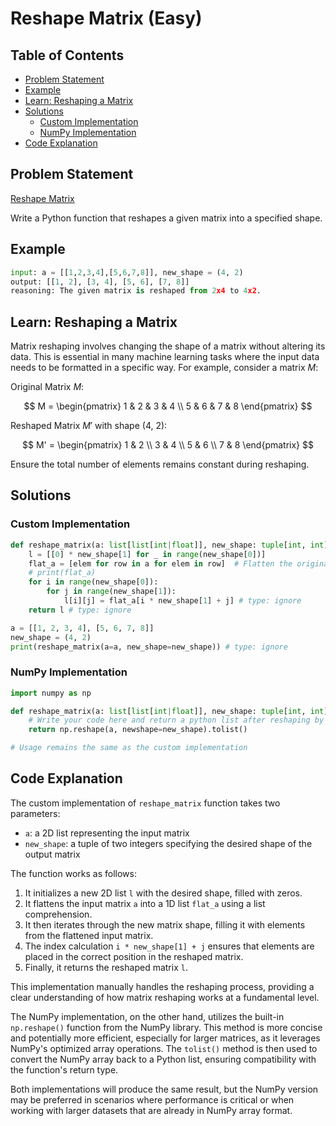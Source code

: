 # Reshape Matrix (Easy)

## Table of Contents

- [Problem Statement](#problem-statement)
- [Example](#example)
- [Learn: Reshaping a Matrix](#learn-reshaping-a-matrix)
- [Solutions](#solutions)
  - [Custom Implementation](#custom-implementation)
  - [NumPy Implementation](#numpy-implementation)
- [Code Explanation](#code-explanation)

## Problem Statement

[Reshape Matrix](https://www.deep-ml.com/problem/Reshape%20Matrix)

Write a Python function that reshapes a given matrix into a specified shape.

## Example

```python
input: a = [[1,2,3,4],[5,6,7,8]], new_shape = (4, 2)
output: [[1, 2], [3, 4], [5, 6], [7, 8]]
reasoning: The given matrix is reshaped from 2x4 to 4x2.
```

## Learn: Reshaping a Matrix

Matrix reshaping involves changing the shape of a matrix without altering its data. This is essential in many machine learning tasks where the input data needs to be formatted in a specific way. For example, consider a matrix $M$:

Original Matrix $M$:

$$
M = \begin{pmatrix} 
1 & 2 & 3 & 4 \\ 
5 & 6 & 7 & 8 
\end{pmatrix}
$$

Reshaped Matrix $M'$ with shape (4, 2):

$$
M' = \begin{pmatrix} 
1 & 2 \\ 
3 & 4 \\ 
5 & 6 \\ 
7 & 8 
\end{pmatrix}
$$

Ensure the total number of elements remains constant during reshaping.

## Solutions

### Custom Implementation

```python
def reshape_matrix(a: list[list[int|float]], new_shape: tuple[int, int]) -> list[list[int|float]]:
    l = [[0] * new_shape[1] for _ in range(new_shape[0])]
    flat_a = [elem for row in a for elem in row]  # Flatten the original matrix
    # print(flat_a)
    for i in range(new_shape[0]):
        for j in range(new_shape[1]):
            l[i][j] = flat_a[i * new_shape[1] + j] # type: ignore
    return l # type: ignore

a = [[1, 2, 3, 4], [5, 6, 7, 8]]
new_shape = (4, 2)
print(reshape_matrix(a=a, new_shape=new_shape)) # type: ignore
```

### NumPy Implementation

```python
import numpy as np

def reshape_matrix(a: list[list[int|float]], new_shape: tuple[int, int]) -> list[list[int|float]]:
    # Write your code here and return a python list after reshaping by using numpy's tolist() method
    return np.reshape(a, newshape=new_shape).tolist()

# Usage remains the same as the custom implementation
```

## Code Explanation

The custom implementation of `reshape_matrix` function takes two parameters:

- `a`: a 2D list representing the input matrix
- `new_shape`: a tuple of two integers specifying the desired shape of the output matrix

The function works as follows:

1. It initializes a new 2D list `l` with the desired shape, filled with zeros.
2. It flattens the input matrix `a` into a 1D list `flat_a` using a list comprehension.
3. It then iterates through the new matrix shape, filling it with elements from the flattened input matrix.
4. The index calculation `i * new_shape[1] + j` ensures that elements are placed in the correct position in the reshaped matrix.
5. Finally, it returns the reshaped matrix `l`.

This implementation manually handles the reshaping process, providing a clear understanding of how matrix reshaping works at a fundamental level.

The NumPy implementation, on the other hand, utilizes the built-in `np.reshape()` function from the NumPy library. This method is more concise and potentially more efficient, especially for larger matrices, as it leverages NumPy's optimized array operations. The `tolist()` method is then used to convert the NumPy array back to a Python list, ensuring compatibility with the function's return type.

Both implementations will produce the same result, but the NumPy version may be preferred in scenarios where performance is critical or when working with larger datasets that are already in NumPy array format.